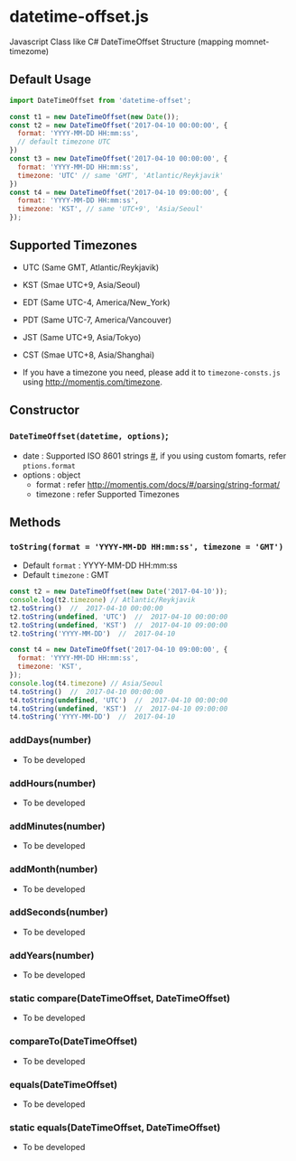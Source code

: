 # datetime-offset.js
Javascript Class like C# DateTimeOffset Structure (mapping momnet-timezome)

## Default Usage
```javascript
import DateTimeOffset from 'datetime-offset';

const t1 = new DateTimeOffset(new Date());
const t2 = new DateTimeOffset('2017-04-10 00:00:00', {
  format: 'YYYY-MM-DD HH:mm:ss',
  // default timezone UTC
})
const t3 = new DateTimeOffset('2017-04-10 00:00:00', {
  format: 'YYYY-MM-DD HH:mm:ss',
  timezone: 'UTC' // same 'GMT', 'Atlantic/Reykjavik'
})
const t4 = new DateTimeOffset('2017-04-10 09:00:00', {
  format: 'YYYY-MM-DD HH:mm:ss',
  timezone: 'KST', // same 'UTC+9', 'Asia/Seoul'
});
```

## Supported Timezones
- UTC (Same GMT, Atlantic/Reykjavik)
- KST (Smae UTC+9, Asia/Seoul)
- EDT (Same UTC-4, America/New_York)
- PDT (Same UTC-7, America/Vancouver)
- JST (Same UTC+9, Asia/Tokyo)
- CST (Smae UTC+8, Asia/Shanghai)

- If you have a timezone you need, please add it to `timezone-consts.js` using http://momentjs.com/timezone.

## Constructor
### `DateTimeOffset(datetime, options)`;
- date : Supported ISO 8601 strings [#](http://momentjs.com/docs/#/parsing/string/), if you using custom fomarts, refer `ptions.format`
- options : object
  - format : refer http://momentjs.com/docs/#/parsing/string-format/
  - timezone : refer Supported Timezones

## Methods
### `toString(format = 'YYYY-MM-DD HH:mm:ss', timezone = 'GMT')`
- Default `format` : YYYY-MM-DD HH:mm:ss
- Default `timezone` : GMT

```javascript
const t2 = new DateTimeOffset(new Date('2017-04-10'));
console.log(t2.timezone) // Atlantic/Reykjavik
t2.toString()  //  2017-04-10 00:00:00
t2.toString(undefined, 'UTC')  //  2017-04-10 00:00:00
t2.toString(undefined, 'KST')  //  2017-04-10 09:00:00
t2.toString('YYYY-MM-DD')  //  2017-04-10

const t4 = new DateTimeOffset('2017-04-10 09:00:00', {
  format: 'YYYY-MM-DD HH:mm:ss',
  timezone: 'KST',
});
console.log(t4.timezone) // Asia/Seoul
t4.toString()  //  2017-04-10 00:00:00
t4.toString(undefined, 'UTC')  //  2017-04-10 00:00:00
t4.toString(undefined, 'KST')  //  2017-04-10 09:00:00
t4.toString('YYYY-MM-DD')  //  2017-04-10
```

### addDays(number)
- To be developed

### addHours(number)
- To be developed

### addMinutes(number)
- To be developed

### addMonth(number)
- To be developed

### addSeconds(number)
- To be developed

### addYears(number)
- To be developed

### static compare(DateTimeOffset, DateTimeOffset)
- To be developed

### compareTo(DateTimeOffset)
- To be developed

### equals(DateTimeOffset)
- To be developed

### static equals(DateTimeOffset, DateTimeOffset)
- To be developed
